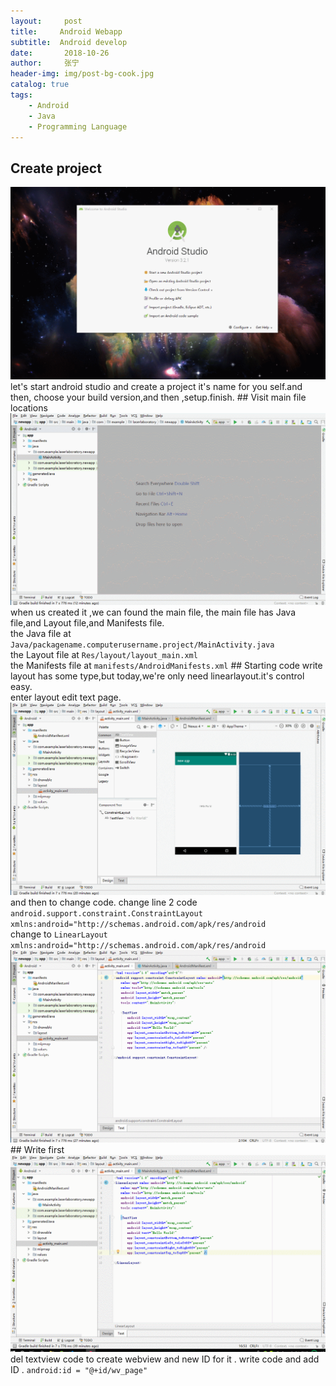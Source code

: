 ```yaml
---
layout:     post
title:     Android Webapp
subtitle:  Android develop 
date:       2018-10-26  
author:     张宁
header-img: img/post-bg-cook.jpg
catalog: true
tags:
    - Android
    - Java
    - Programming Language
---
```

## Create project
<img src='/img/android-webapp-create-project.gif'>
<br>
let's start android studio and create a project it's name for you self.and then, choose your build version,and then ,setup.finish.
## Visit main file locations
<img src='/img/android-webapp-visit-location.gif'>
<br>
when us created it ,we can found the main file,  the main file has  Java file,and Layout file,and Manifests file.
<br>
the Java file at  <code>Java/packagename.computerusername.project/MainActivity.java</code>
<br>
the Layout file at <code>Res/layout/layout_main.xml</code>
<br>
the Manifests file at <code>manifests/AndroidManifests.xml</code>
## Starting code write
layout has some type,but today,we're only need linearlayout.it's control easy.
<br>
enter layout edit text page.
<img src='/img/android-webapp-choose-layoutfile.gif'>
and then to change code.
change line 2 code<br><code>android.support.constraint.ConstraintLayout xmlns:android="http://schemas.android.com/apk/res/android</code><br>
change to 
<code>LinearLayout xmlns:android="http://schemas.android.com/apk/res/android</code>
<img src='/img/android-webapp-change-layout.gif'>
## Write first
<img src="/img/android-webapp-create-webviewid.gif">
del textview code to create webview and new ID for it .
write code and add ID .   <code>android:id = "@+id/wv_page"</code>